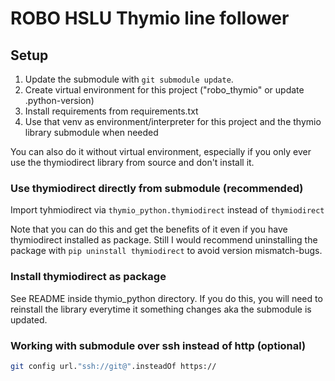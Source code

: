 # ROBO HSLU Thymio line follower

## Setup

1. Update the submodule with `git submodule update`.
2. Create virtual environment for this project ("robo_thymio" or update .python-version)
3. Install requirements from requirements.txt
4. Use that venv as environment/interpreter for this project and the thymio library submodule when needed

You can also do it without virtual environment, especially if you only ever use the thymiodirect library from source and
don't install it.

### Use thymiodirect directly from submodule (recommended)

Import tyhmiodirect via `thymio_python.thymiodirect` instead of `thymiodirect`

Note that you can do this and get the benefits of it even if you have thymiodirect installed as package.
Still I would recommend uninstalling the package with `pip uninstall thymiodirect` to avoid version mismatch-bugs.

### Install thymiodirect as package

See README inside thymio_python directory. If you do this, you will need to reinstall the library everytime it
something changes aka the submodule is updated.

### Working with submodule over ssh instead of http (optional)

```bash
git config url."ssh://git@".insteadOf https://
```
